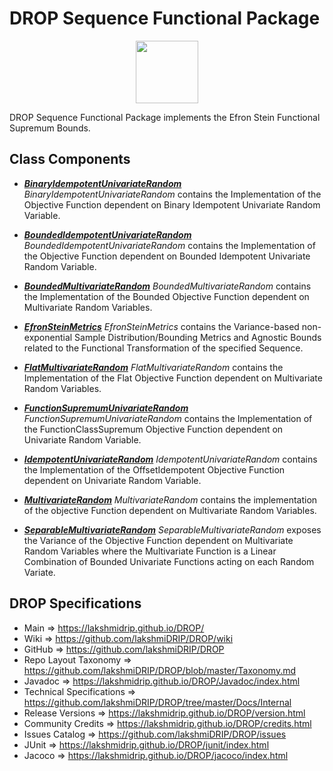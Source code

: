 # DROP Sequence Functional Package

<p align="center"><img src="https://github.com/lakshmiDRIP/DROP/blob/master/DRIP_Logo.gif?raw=true" width="100"></p>

DROP Sequence Functional Package implements the Efron Stein Functional Supremum Bounds.


## Class Components

 * [***BinaryIdempotentUnivariateRandom***](https://github.com/lakshmiDRIP/DROP/tree/master/src/main/java/org/drip/sequence/functional/BinaryIdempotentUnivariateRandom.java)
 <i>BinaryIdempotentUnivariateRandom</i> contains the Implementation of the Objective Function dependent on
 Binary Idempotent Univariate Random Variable.

 * [***BoundedIdempotentUnivariateRandom***](https://github.com/lakshmiDRIP/DROP/tree/master/src/main/java/org/drip/sequence/functional/BoundedIdempotentUnivariateRandom.java)
 <i>BoundedIdempotentUnivariateRandom</i> contains the Implementation of the Objective Function dependent on
 Bounded Idempotent Univariate Random Variable.

 * [***BoundedMultivariateRandom***](https://github.com/lakshmiDRIP/DROP/tree/master/src/main/java/org/drip/sequence/functional/BoundedMultivariateRandom.java)
 <i>BoundedMultivariateRandom</i> contains the Implementation of the Bounded Objective Function dependent on
 Multivariate Random Variables.

 * [***EfronSteinMetrics***](https://github.com/lakshmiDRIP/DROP/tree/master/src/main/java/org/drip/sequence/functional/EfronSteinMetrics.java)
 <i>EfronSteinMetrics</i> contains the Variance-based non-exponential Sample Distribution/Bounding Metrics
 and Agnostic Bounds related to the Functional Transformation of the specified Sequence.

 * [***FlatMultivariateRandom***](https://github.com/lakshmiDRIP/DROP/tree/master/src/main/java/org/drip/sequence/functional/FlatMultivariateRandom.java)
 <i>FlatMultivariateRandom</i> contains the Implementation of the Flat Objective Function dependent on
 Multivariate Random Variables.

 * [***FunctionSupremumUnivariateRandom***](https://github.com/lakshmiDRIP/DROP/tree/master/src/main/java/org/drip/sequence/functional/FunctionSupremumUnivariateRandom.java)
 <i>FunctionSupremumUnivariateRandom</i> contains the Implementation of the FunctionClassSupremum Objective
 Function dependent on Univariate Random Variable.

 * [***IdempotentUnivariateRandom***](https://github.com/lakshmiDRIP/DROP/tree/master/src/main/java/org/drip/sequence/functional/IdempotentUnivariateRandom.java)
 <i>IdempotentUnivariateRandom</i> contains the Implementation of the OffsetIdempotent Objective Function
 dependent on Univariate Random Variable.

 * [***MultivariateRandom***](https://github.com/lakshmiDRIP/DROP/tree/master/src/main/java/org/drip/sequence/functional/MultivariateRandom.java)
 <i>MultivariateRandom</i> contains the implementation of the objective Function dependent on Multivariate
 Random Variables.

 * [***SeparableMultivariateRandom***](https://github.com/lakshmiDRIP/DROP/tree/master/src/main/java/org/drip/sequence/functional/SeparableMultivariateRandom.java)
 <i>SeparableMultivariateRandom</i> exposes the Variance of the Objective Function dependent on Multivariate
 Random Variables where the Multivariate Function is a Linear Combination of Bounded Univariate Functions
 acting on each Random Variate.


## DROP Specifications

 * Main                     => https://lakshmidrip.github.io/DROP/
 * Wiki                     => https://github.com/lakshmiDRIP/DROP/wiki
 * GitHub                   => https://github.com/lakshmiDRIP/DROP
 * Repo Layout Taxonomy     => https://github.com/lakshmiDRIP/DROP/blob/master/Taxonomy.md
 * Javadoc                  => https://lakshmidrip.github.io/DROP/Javadoc/index.html
 * Technical Specifications => https://github.com/lakshmiDRIP/DROP/tree/master/Docs/Internal
 * Release Versions         => https://lakshmidrip.github.io/DROP/version.html
 * Community Credits        => https://lakshmidrip.github.io/DROP/credits.html
 * Issues Catalog           => https://github.com/lakshmiDRIP/DROP/issues
 * JUnit                    => https://lakshmidrip.github.io/DROP/junit/index.html
 * Jacoco                   => https://lakshmidrip.github.io/DROP/jacoco/index.html
